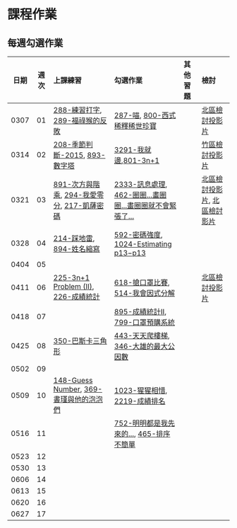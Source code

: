 # 課程作業

## 每週勾選作業

| 日期  | 週次 | 上課練習                                 | 勾選作業               | 其他習題                                  | 檢討               |
| :---: | :--: | :--------------------------------------- | :----------------- | :----------------------------------- | :--------------- |
| 0307 |  01  | [288-練習打字][neoj288], [289-福祿猴的反敗][neoj289] | [287-喵][neoj287], [800-西式稀釋稀世珍寶][neoj800] |  | [北區檢討投影片][tp-hw1-review] |
| 0314 |  02  | [208-季節判斷-2015][neoj208], [893-數字塔][neoj893] | [3291-我就邊][neoj3291],[801-3n+1][neoj801]|  |[竹區檢討投影片][hc-hw2-review]|
| 0321 |  03  | [891-次方與階乘][neoj891], [294-我愛零分][neoj294], [217-凱薩密碼][neoj217] | [2333-訊息處理][neoj2333], [462-圈圈...畫圈圈...畫圈圈就不會緊張了...][neoj462] |  | [北區檢討投影片][tp-hw3-review], [北區檢討影片][tp-hw3-review-video] |
| 0328 |  04  | [214-踩地雷][neoj214], [894-姓名縮寫][neoj894] | [592-密碼強度][neoj592], [1024-Estimating p13−p13][neoj1024] |  |  |
| 0404 |  05  |  |  |  |  |
| 0411 |  06  | [225-3n+1 Problem (II)][neoj225], [226-成績統計][neoj226] | [618-搶口罩比賽][neoj618], [514-我會因式分解][neoj514] |  | [北區檢討投影片][tp-hw6-review] |
| 0418 |  07  |  | [895-成績統計II][neoj895], [799-口罩預購系統][neoj799] |  |  |
| 0425 |  08  | [350-巴斯卡三角形][neoj350] | [443-天天爬樓梯][neoj443], [346-大雄的最大公因數][neoj346] |  |  |
| 0502 |  09  |  |  |  |  |
| 0509 |  10  | [148-Guess Number][neoj148], [369-書瑾與他的泡泡們][neoj369] | [1023-猩猩相惜][neoj1023], [2219-成績排名][neoj2219] |  |  |
| 0516 |  11  |  | [752-明明都是我先來的...][neoj752], [465-排序不簡單][neoj465] |  |  |
| 0523 |  12  |  |  |  |  |
| 0530 |  13  |  |  |  |  |
| 0606 |  14  |  |  |  |  |
| 0613 |  15  |  |  |  |  |
| 0620 |  16  |  |  |  |  |
| 0627 |  17  |  |  |  |  |

[neoj217]: https://neoj.sprout.tw/problem/217/
[neoj225]: https://neoj.sprout.tw/problem/225/
[neoj226]: https://neoj.sprout.tw/problem/226/
[neoj288]: https://neoj.sprout.tw/problem/288/
[neoj289]: https://neoj.sprout.tw/problem/289/
[neoj287]: https://neoj.sprout.tw/problem/287/
[neoj618]: https://neoj.sprout.tw/problem/618/
[neoj514]: https://neoj.sprout.tw/problem/514/
[neoj800]: https://neoj.sprout.tw/problem/800/
[neoj208]: https://neoj.sprout.tw/problem/208/
[neoj893]: https://neoj.sprout.tw/problem/893/
[neoj462]: https://neoj.sprout.tw/problem/462/
[neoj214]: https://neoj.sprout.tw/problem/214/
[neoj894]: https://neoj.sprout.tw/problem/894/
[neoj895]: https://neoj.sprout.tw/problem/895/
[neoj443]: https://neoj.sprout.tw/problem/443/
[neoj346]: https://neoj.sprout.tw/problem/346/
[neoj350]: https://neoj.sprout.tw/problem/350/
[neoj369]: https://neoj.sprout.tw/problem/369/
[neoj1023]: https://neoj.sprout.tw/problem/1023/
[neoj2219]: https://neoj.sprout.tw/problem/2219/
[neoj752]: https://neoj.sprout.tw/problem/752/
[neoj465]: https://neoj.sprout.tw/problem/465/

[neoj3291]: https://neoj.sprout.tw/problem/3291/
[neoj801]: https://neoj.sprout.tw/problem/801/
[neoj2333]: https://neoj.sprout.tw/problem/2333/
[neoj294]: https://neoj.sprout.tw/problem/294/
[neoj891]: https://neoj.sprout.tw/problem/891/
[neoj592]: https://neoj.sprout.tw/problem/592/
[neoj1024]: https://neoj.sprout.tw/problem/1024/
[neoj799]: https://neoj.sprout.tw/problem/799/
[neoj148]: https://neoj.sprout.tw/problem/148/

[tp-hw1-review]: https://www.csie.ntu.edu.tw/~b06902029/reveal.js/Sprout/2020/HW-review/#/
[hc-hw2-review]: https://slides.com/tunchinkao/deck/fullscreen
[tp-hw3-review]: https://slides.com/arvinliu/sprout2020_hw3_review
[tp-hw3-review-video]: https://www.youtube.com/watch?v=M7s2EQHbtqI
[tp-hw6-review]: https://www.csie.ntu.edu.tw/~b05902041/sprouts/reveal.js/?deck=514
